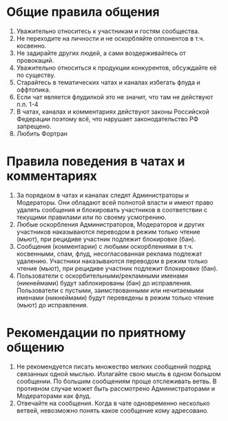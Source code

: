 # Общие правила общения
1. Уважительно относитесь к участникам и гостям сообщества.
2. Не переходите на личности и не оскорбляйте оппонентов в т.ч. косвенно.
3. Не задирайте других людей, а сами воздерживайтесь от провокаций.
4. Уважительно относиться к продукции конкурентов, обсуждайте её по существу.
5. Старайтесь в тематических чатах и каналах избегать флуда и оффтопика.
6. Если чат является флудилкой это не значит, что там не действуют п.п. 1-4
7. В чатах, каналах и комментариях действуют законы Российской Федерации поэтому всё, что нарушает законодательство РФ запрещено.
8. Любить Фортран

# Правила поведения в чатах и комментариях
1. За порядком в чатах и каналах следят Администраторы и Модераторы. Они обладают всей полнотой власти и имеют право удалять сообщения и блокировать участников в соответствии с текущими правилами или по своему усмотрению.
2. Любые оскорбления Администраторов, Модераторов и других участников наказываются переводом в режим только чтение (мьют), при рецидиве участник подлежит блокировке (бан).
3. Сообщения (комментарии) с любыми оскорблениями в т.ч. косвенными, спам, флуд, несогласованная реклама подлежат удалению. Участники наказываются переводом в режим только чтение (мьют), при рецидиве участник подлежит блокировке (бан).
4. Пользователи с оскорбительными/рекламными именами (никнеймами) будут заблокированы (бан) до исправления. Пользователи с пустыми, заимствованными или нечитаемыми именами (никнеймами) будут переведены в режим только чтение (мьют) до исправления.

# Рекомендации по приятному общению
1. Не рекомендуется писать множество мелких сообщений подряд связанных одной мыслью. Излагайте свою мысль в одном большом сообщении. По большим сообщениям проще отслеживать ветвь. В противном случае может быть рассмотрено Администраторами и Модераторами как флуд.
2. Отвечайте на сообщения. Когда в чате одновременно несколько ветвей, невозможно понять какое сообщение кому адресовано.
